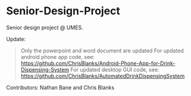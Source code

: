 # Senior-Design-Project
Senior design project @ UMES.

Update: 
  >Only the powerpoint and word document are updated
  >For updated android phone app code, see: https://github.com/ChrisBlanks/Android-Phone-App-for-Drink-Dispensing-System
  >For updated desktop GUI code, see: https://github.com/ChrisBlanks/AutomatedDrinkDispensingSystem

Contributors:
Nathan Bane and Chris Blanks
